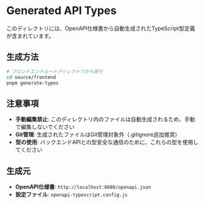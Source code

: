 # Generated API Types

このディレクトリには、OpenAPI仕様書から自動生成されたTypeScript型定義が含まれています。

## 生成方法

```bash
# フロントエンドルートディレクトリから実行
cd source/frontend
pnpm generate-types
```

## 注意事項

- **手動編集禁止**: このディレクトリ内のファイルは自動生成されるため、手動で編集しないでください
- **Git管理**: 生成されたファイルはGit管理対象外（.gitignore追加推奨）
- **型の使用**: バックエンドAPIとの型安全な通信のために、これらの型を使用してください

## 生成元

- **OpenAPI仕様書**: `http://localhost:8080/openapi.json`
- **設定ファイル**: `openapi-typescript.config.js`